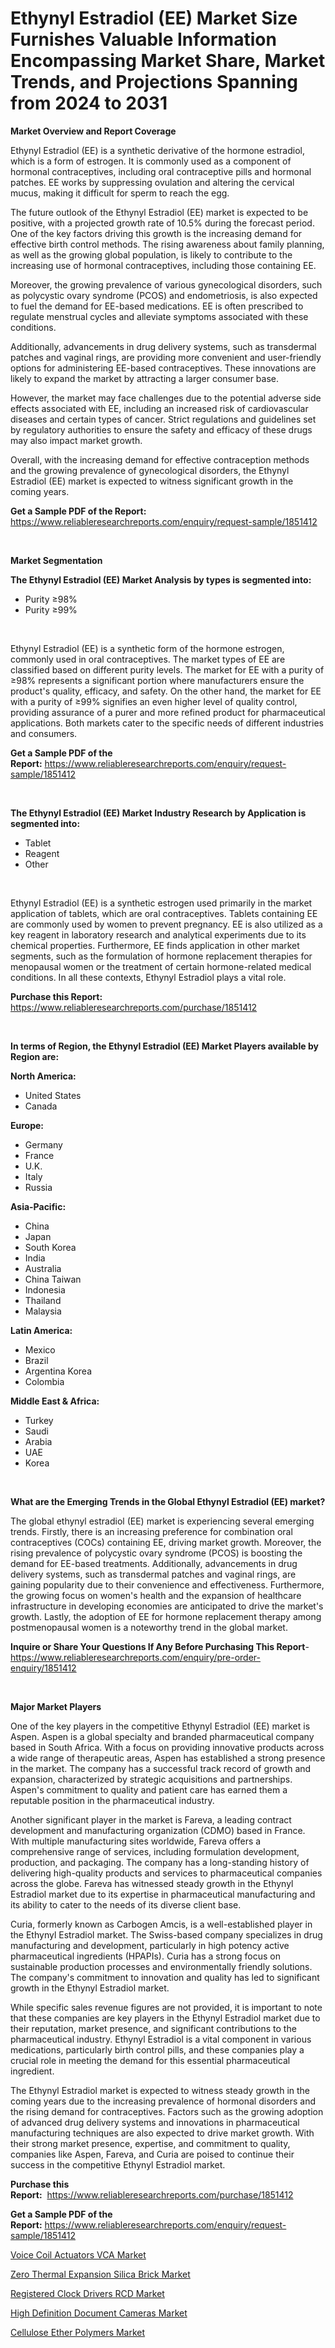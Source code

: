 <p><h1>Ethynyl Estradiol (EE) Market Size Furnishes Valuable Information Encompassing Market Share, Market Trends, and Projections Spanning from 2024 to 2031</h1></p><p><strong>Market Overview and Report Coverage</strong></p>
<p><p>Ethynyl Estradiol (EE) is a synthetic derivative of the hormone estradiol, which is a form of estrogen. It is commonly used as a component of hormonal contraceptives, including oral contraceptive pills and hormonal patches. EE works by suppressing ovulation and altering the cervical mucus, making it difficult for sperm to reach the egg.</p><p>The future outlook of the Ethynyl Estradiol (EE) market is expected to be positive, with a projected growth rate of 10.5% during the forecast period. One of the key factors driving this growth is the increasing demand for effective birth control methods. The rising awareness about family planning, as well as the growing global population, is likely to contribute to the increasing use of hormonal contraceptives, including those containing EE.</p><p>Moreover, the growing prevalence of various gynecological disorders, such as polycystic ovary syndrome (PCOS) and endometriosis, is also expected to fuel the demand for EE-based medications. EE is often prescribed to regulate menstrual cycles and alleviate symptoms associated with these conditions.</p><p>Additionally, advancements in drug delivery systems, such as transdermal patches and vaginal rings, are providing more convenient and user-friendly options for administering EE-based contraceptives. These innovations are likely to expand the market by attracting a larger consumer base.</p><p>However, the market may face challenges due to the potential adverse side effects associated with EE, including an increased risk of cardiovascular diseases and certain types of cancer. Strict regulations and guidelines set by regulatory authorities to ensure the safety and efficacy of these drugs may also impact market growth.</p><p>Overall, with the increasing demand for effective contraception methods and the growing prevalence of gynecological disorders, the Ethynyl Estradiol (EE) market is expected to witness significant growth in the coming years.</p></p>
<p><strong>Get a Sample PDF of the Report:</strong> <a href="https://www.reliableresearchreports.com/enquiry/request-sample/1851412">https://www.reliableresearchreports.com/enquiry/request-sample/1851412</a></p>
<p>&nbsp;</p>
<p><strong>Market Segmentation</strong></p>
<p><strong>The Ethynyl Estradiol (EE) Market Analysis by types is segmented into:</strong></p>
<p><ul><li>Purity ≥98%</li><li>Purity ≥99%</li></ul></p>
<p>&nbsp;</p>
<p><p>Ethynyl Estradiol (EE) is a synthetic form of the hormone estrogen, commonly used in oral contraceptives. The market types of EE are classified based on different purity levels. The market for EE with a purity of ≥98% represents a significant portion where manufacturers ensure the product's quality, efficacy, and safety. On the other hand, the market for EE with a purity of ≥99% signifies an even higher level of quality control, providing assurance of a purer and more refined product for pharmaceutical applications. Both markets cater to the specific needs of different industries and consumers.</p></p>
<p><strong>Get a Sample PDF of the Report:</strong>&nbsp;<a href="https://www.reliableresearchreports.com/enquiry/request-sample/1851412">https://www.reliableresearchreports.com/enquiry/request-sample/1851412</a></p>
<p>&nbsp;</p>
<p><strong>The Ethynyl Estradiol (EE) Market Industry Research by Application is segmented into:</strong></p>
<p><ul><li>Tablet</li><li>Reagent</li><li>Other</li></ul></p>
<p>&nbsp;</p>
<p><p>Ethynyl Estradiol (EE) is a synthetic estrogen used primarily in the market application of tablets, which are oral contraceptives. Tablets containing EE are commonly used by women to prevent pregnancy. EE is also utilized as a key reagent in laboratory research and analytical experiments due to its chemical properties. Furthermore, EE finds application in other market segments, such as the formulation of hormone replacement therapies for menopausal women or the treatment of certain hormone-related medical conditions. In all these contexts, Ethynyl Estradiol plays a vital role.</p></p>
<p><strong>Purchase this Report:</strong>&nbsp; <a href="https://www.reliableresearchreports.com/purchase/1851412">https://www.reliableresearchreports.com/purchase/1851412</a></p>
<p>&nbsp;</p>
<p><strong>In terms of Region, the Ethynyl Estradiol (EE) Market Players available by Region are:</strong></p>
<p>
    <p> <strong> North America: </strong>
        <ul>
            <li>United States</li>
            <li>Canada</li>
        </ul>
        </p> 
    <p> <strong> Europe: </strong>
        <ul>
            <li>Germany</li>
            <li>France</li>
            <li>U.K.</li>
            <li>Italy</li>
            <li>Russia</li>
        </ul>
        </p> 
    <p> <strong> Asia-Pacific: </strong>
        <ul>
            <li>China</li>
            <li>Japan</li>
            <li>South Korea</li>
            <li>India</li>
            <li>Australia</li>
            <li>China Taiwan</li>
            <li>Indonesia</li>
            <li>Thailand</li>
            <li>Malaysia</li>
        </ul>
        </p> 
    <p> <strong> Latin America: </strong>
        <ul>
            <li>Mexico</li>
            <li>Brazil</li>
            <li>Argentina Korea</li>
            <li>Colombia</li>
        </ul>
        </p> 
    <p> <strong> Middle East & Africa: </strong>
        <ul>
            <li>Turkey</li>
            <li>Saudi</li>
            <li>Arabia</li>
            <li>UAE</li>
            <li>Korea</li>
        </ul>
    </p>
    </p>
<p>&nbsp;</p>
<p><strong>What are the Emerging Trends in the Global Ethynyl Estradiol (EE) market?</strong></p>
<p><p>The global ethynyl estradiol (EE) market is experiencing several emerging trends. Firstly, there is an increasing preference for combination oral contraceptives (COCs) containing EE, driving market growth. Moreover, the rising prevalence of polycystic ovary syndrome (PCOS) is boosting the demand for EE-based treatments. Additionally, advancements in drug delivery systems, such as transdermal patches and vaginal rings, are gaining popularity due to their convenience and effectiveness. Furthermore, the growing focus on women's health and the expansion of healthcare infrastructure in developing economies are anticipated to drive the market's growth. Lastly, the adoption of EE for hormone replacement therapy among postmenopausal women is a noteworthy trend in the global market.</p></p>
<p><strong>Inquire or Share Your Questions If Any Before Purchasing This Report</strong>- <a href="https://www.reliableresearchreports.com/enquiry/pre-order-enquiry/1851412">https://www.reliableresearchreports.com/enquiry/pre-order-enquiry/1851412</a></p>
<p>&nbsp;</p>
<p><strong>Major Market Players</strong></p>
<p><p>One of the key players in the competitive Ethynyl Estradiol (EE) market is Aspen. Aspen is a global specialty and branded pharmaceutical company based in South Africa. With a focus on providing innovative products across a wide range of therapeutic areas, Aspen has established a strong presence in the market. The company has a successful track record of growth and expansion, characterized by strategic acquisitions and partnerships. Aspen's commitment to quality and patient care has earned them a reputable position in the pharmaceutical industry.</p><p>Another significant player in the market is Fareva, a leading contract development and manufacturing organization (CDMO) based in France. With multiple manufacturing sites worldwide, Fareva offers a comprehensive range of services, including formulation development, production, and packaging. The company has a long-standing history of delivering high-quality products and services to pharmaceutical companies across the globe. Fareva has witnessed steady growth in the Ethynyl Estradiol market due to its expertise in pharmaceutical manufacturing and its ability to cater to the needs of its diverse client base.</p><p>Curia, formerly known as Carbogen Amcis, is a well-established player in the Ethynyl Estradiol market. The Swiss-based company specializes in drug manufacturing and development, particularly in high potency active pharmaceutical ingredients (HPAPIs). Curia has a strong focus on sustainable production processes and environmentally friendly solutions. The company's commitment to innovation and quality has led to significant growth in the Ethynyl Estradiol market.</p><p>While specific sales revenue figures are not provided, it is important to note that these companies are key players in the Ethynyl Estradiol market due to their reputation, market presence, and significant contributions to the pharmaceutical industry. Ethynyl Estradiol is a vital component in various medications, particularly birth control pills, and these companies play a crucial role in meeting the demand for this essential pharmaceutical ingredient.</p><p>The Ethynyl Estradiol market is expected to witness steady growth in the coming years due to the increasing prevalence of hormonal disorders and the rising demand for contraceptives. Factors such as the growing adoption of advanced drug delivery systems and innovations in pharmaceutical manufacturing techniques are also expected to drive market growth. With their strong market presence, expertise, and commitment to quality, companies like Aspen, Fareva, and Curia are poised to continue their success in the competitive Ethynyl Estradiol market.</p></p>
<p><strong>Purchase this Report:</strong>&nbsp;&nbsp;<a href="https://www.reliableresearchreports.com/purchase/1851412">https://www.reliableresearchreports.com/purchase/1851412</a></p>
<p></p>
<p><strong>Get a Sample PDF of the Report:</strong>&nbsp;<a href="https://www.reliableresearchreports.com/enquiry/request-sample/1851412">https://www.reliableresearchreports.com/enquiry/request-sample/1851412</a></p>
<p><p><a href="https://www.linkedin.com/pulse/voice-coil-actuators-vca-market-share-amp-new-trends-byiuc/">Voice Coil Actuators VCA Market</a></p><p><a href="https://github.com/melchekhinf/Market-Research-Report-List-2/blob/main/zero-thermal-expansion-silica-brick-market.md">Zero Thermal Expansion Silica Brick Market</a></p><p><a href="https://www.linkedin.com/pulse/registered-clock-drivers-rcd-market-size-share-global-analysis-e8ejc/">Registered Clock Drivers RCD Market</a></p><p><a href="https://www.linkedin.com/pulse/high-definition-document-cameras-market-size-growth-forecast-aqnxe/">High Definition Document Cameras Market</a></p><p><a href="https://github.com/merzlyukov93/Market-Research-Report-List-2/blob/main/cellulose-ether-polymers-market.md">Cellulose Ether Polymers Market</a></p></p>